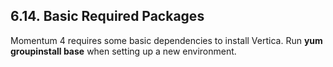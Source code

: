 ## 6.14. Basic Required Packages

Momentum 4 requires some basic dependencies to install Vertica. Run **yum groupinstall base**                   when setting up a new environment.
